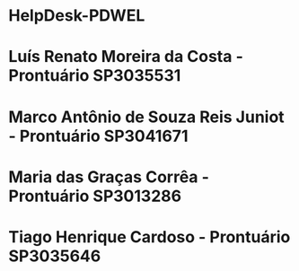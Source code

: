 # HelpDesk-PDWEL
# Luís Renato Moreira da Costa - Prontuário SP3035531
# Marco Antônio de Souza Reis Juniot - Prontuário SP3041671
# Maria das Graças Corrêa - Prontuário SP3013286
# Tiago Henrique Cardoso - Prontuário SP3035646
